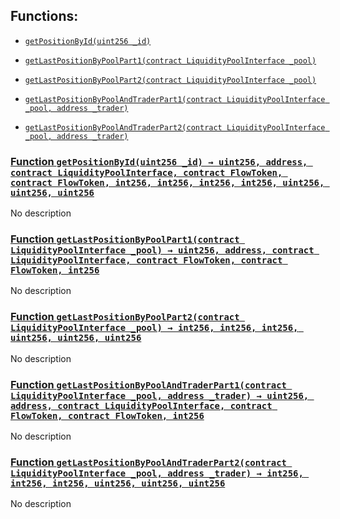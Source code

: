 ## Functions:

- [`getPositionById(uint256 _id)`](#TestFlowMarginProtocol0-getPositionById-uint256-)

- [`getLastPositionByPoolPart1(contract LiquidityPoolInterface _pool)`](#TestFlowMarginProtocol0-getLastPositionByPoolPart1-contract-LiquidityPoolInterface-)

- [`getLastPositionByPoolPart2(contract LiquidityPoolInterface _pool)`](#TestFlowMarginProtocol0-getLastPositionByPoolPart2-contract-LiquidityPoolInterface-)

- [`getLastPositionByPoolAndTraderPart1(contract LiquidityPoolInterface _pool, address _trader)`](#TestFlowMarginProtocol0-getLastPositionByPoolAndTraderPart1-contract-LiquidityPoolInterface-address-)

- [`getLastPositionByPoolAndTraderPart2(contract LiquidityPoolInterface _pool, address _trader)`](#TestFlowMarginProtocol0-getLastPositionByPoolAndTraderPart2-contract-LiquidityPoolInterface-address-)

### [Function `getPositionById(uint256 _id) → uint256, address, contract LiquidityPoolInterface, contract FlowToken, contract FlowToken, int256, int256, int256, int256, uint256, uint256, uint256`](#TestFlowMarginProtocol0-getPositionById-uint256-)

No description

### [Function `getLastPositionByPoolPart1(contract LiquidityPoolInterface _pool) → uint256, address, contract LiquidityPoolInterface, contract FlowToken, contract FlowToken, int256`](#TestFlowMarginProtocol0-getLastPositionByPoolPart1-contract-LiquidityPoolInterface-)

No description

### [Function `getLastPositionByPoolPart2(contract LiquidityPoolInterface _pool) → int256, int256, int256, uint256, uint256, uint256`](#TestFlowMarginProtocol0-getLastPositionByPoolPart2-contract-LiquidityPoolInterface-)

No description

### [Function `getLastPositionByPoolAndTraderPart1(contract LiquidityPoolInterface _pool, address _trader) → uint256, address, contract LiquidityPoolInterface, contract FlowToken, contract FlowToken, int256`](#TestFlowMarginProtocol0-getLastPositionByPoolAndTraderPart1-contract-LiquidityPoolInterface-address-)

No description

### [Function `getLastPositionByPoolAndTraderPart2(contract LiquidityPoolInterface _pool, address _trader) → int256, int256, int256, uint256, uint256, uint256`](#TestFlowMarginProtocol0-getLastPositionByPoolAndTraderPart2-contract-LiquidityPoolInterface-address-)

No description
